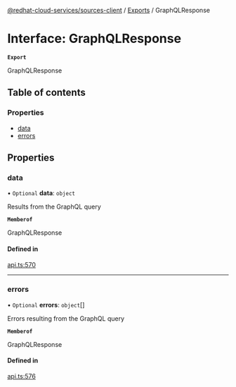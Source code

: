 [@redhat-cloud-services/sources-client](../README.md) / [Exports](../modules.md) / GraphQLResponse

# Interface: GraphQLResponse

**`Export`**

GraphQLResponse

## Table of contents

### Properties

- [data](GraphQLResponse.md#data)
- [errors](GraphQLResponse.md#errors)

## Properties

### data

• `Optional` **data**: `object`

Results from the GraphQL query

**`Memberof`**

GraphQLResponse

#### Defined in

[api.ts:570](https://github.com/RedHatInsights/javascript-clients/blob/main/packages/sources/api.ts#L570)

___

### errors

• `Optional` **errors**: `object`[]

Errors resulting from the GraphQL query

**`Memberof`**

GraphQLResponse

#### Defined in

[api.ts:576](https://github.com/RedHatInsights/javascript-clients/blob/main/packages/sources/api.ts#L576)
